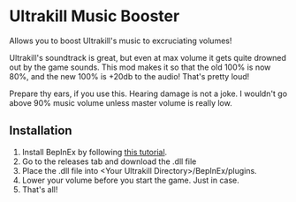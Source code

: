 # Ultrakill Music Booster
Allows you to boost Ultrakill's music to excruciating volumes!

Ultrakill's soundtrack is great, but even at max volume it gets quite drowned out by the game sounds. This mod makes it so that the old 100% is now 80%, and the new 100% is +20db to the audio! That's pretty loud!

Prepare thy ears, if you use this. Hearing damage is not a joke. I wouldn't go above 90% music volume unless master volume is really low.

## Installation

1. Install BepInEx by following [this tutorial](https://www.youtube.com/watch?v=meNiXcbPh_s).
2. Go to the releases tab and download the .dll file
3. Place the .dll file into \<Your Ultrakill Directory\>/BepInEx/plugins.
4. Lower your volume before you start the game. Just in case.
5. That's all!
